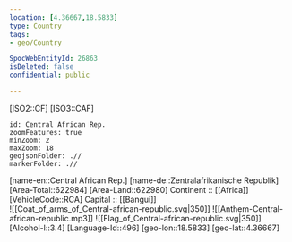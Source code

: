 ```yaml
---
location: [4.36667,18.5833] 
type: Country
tags:
- geo/Country

SpocWebEntityId: 26863
isDeleted: false
confidential: public

---
```

[ISO2::CF] 
[ISO3::CAF] 
```leaflet
id: Central African Rep.
zoomFeatures: true 
minZoom: 2 
maxZoom: 18
geojsonFolder: .//
markerFolder: .//
```

[name-en::Central African Rep.] 
[name-de::Zentralafrikanische Republik] 
[Area-Total::622984] 
[Area-Land::622980] 
Continent :: [[Africa]]  
[VehicleCode::RCA] 
Capital :: [[Bangui]]  
![[Coat_of_arms_of_Central-african-republic.svg|350]] 
![[Anthem-Central-african-republic.mp3]] 
![[Flag_of_Central-african-republic.svg|350]] 
[Alcohol-l::3.4] 
[Language-Id::496] 
[geo-lon::18.5833] 
[geo-lat::4.36667] 




